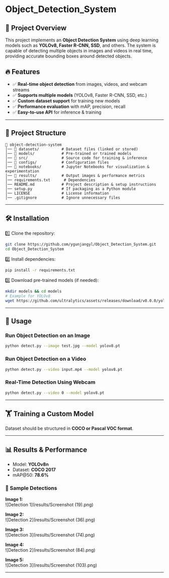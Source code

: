 # Object_Detection_System

## 🚀 Project Overview
This project implements an **Object Detection System** using deep learning models such as **YOLOv8, Faster R-CNN, SSD**, and others. The system is capable of detecting multiple objects in images and videos in real time, providing accurate bounding boxes around detected objects.

## 🔥 Features
- ✅ **Real-time object detection** from images, videos, and webcam streams
- ✅ **Supports multiple models** (YOLOv8, Faster R-CNN, SSD, etc.)
- ✅ **Custom dataset support** for training new models
- ✅ **Performance evaluation** with mAP, precision, recall
- ✅ **Easy-to-use API** for inference & training

---

## 📂 Project Structure
```
📂 object-detection-system  
│── 📂 datasets/          # Dataset files (linked or stored)  
│── 📂 models/            # Pre-trained or trained models  
│── 📂 src/               # Source code for training & inference  
│── 📂 configs/           # Configuration files  
│── 📂 notebooks/         # Jupyter Notebooks for visualization & experimentation  
│── 📂 results/           # Output images & performance metrics  
│── requirements.txt      # Dependencies  
│── README.md            # Project description & setup instructions  
│── setup.py             # If packaging as a Python module  
│── LICENSE              # License information  
│── .gitignore           # Ignore unnecessary files  
```

---

## 🛠 Installation
1️⃣ Clone the repository:
```bash
git clone https://github.com/ygunjangyl/Object_Detection_System.git  
cd Object_Detection_System  
```

2️⃣ Install dependencies:
```bash
pip install -r requirements.txt  
```

3️⃣ Download pre-trained models (if needed):
```bash
mkdir models && cd models
# Example for YOLOv8
wget https://github.com/ultralytics/assets/releases/download/v0.0.0/yolov8n.pt
```

---

## 🎯 Usage
### **Run Object Detection on an Image**
```bash
python detect.py --image test.jpg --model yolov8.pt
```

### **Run Object Detection on a Video**
```bash
python detect.py --video input.mp4 --model yolov8.pt
```

### **Real-Time Detection Using Webcam**
```bash
python detect.py --video 0 --model yolov8.pt
```

---

## 🏋️ Training a Custom Model

Dataset should be structured in **COCO or Pascal VOC format**.

---

## 📊 Results & Performance
- Model: **YOLOv8n**
- Dataset: **COCO 2017**
- mAP@50: **78.6%**


### 📸 Sample Detections
**Image 1:**  
![Detection 1](results/Screenshot (19).png)  

**Image 2:**  
![Detection 2](results/Screenshot (36).png)  

**Image 3:**  
![Detection 3](results/Screenshot (74).png)  

**Image 4:**  
![Detection 2](results/Screenshot (84).png)  

**Image 5:**  
![Detection 3](results/Screenshot (103).png)  



---







